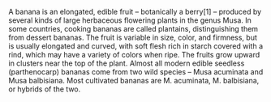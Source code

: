 A banana is an elongated, edible fruit – botanically a berry[1] – produced by several kinds of large herbaceous flowering plants in the genus Musa. In some countries, cooking bananas are called plantains, distinguishing them from dessert bananas. The fruit is variable in size, color, and firmness, but is usually elongated and curved, with soft flesh rich in starch covered with a rind, which may have a variety of colors when ripe. The fruits grow upward in clusters near the top of the plant. Almost all modern edible seedless (parthenocarp) bananas come from two wild species – Musa acuminata and Musa balbisiana. Most cultivated bananas are M. acuminata, M. balbisiana, or hybrids of the two.